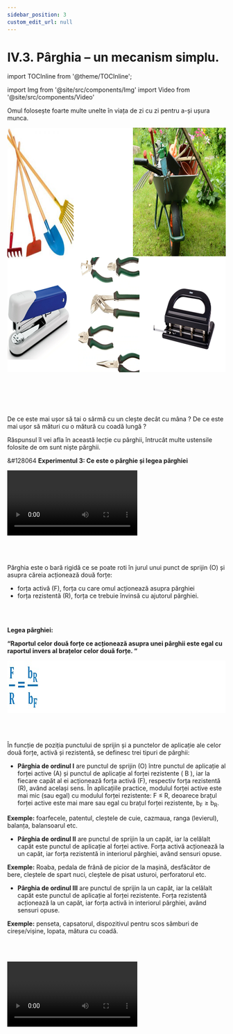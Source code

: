 ```yaml
---
sidebar_position: 3
custom_edit_url: null
---
```


# IV.3. Pârghia – un mecanism simplu.


import TOCInline from '@theme/TOCInline';

<TOCInline toc={toc} />


import Img from '@site/src/components/Img'
import Video from '@site/src/components/Video'




Omul folosește foarte multe unelte în viața de zi cu zi pentru a-și ușura munca.



<Img className="img-responsive4" src="fizica/clasa7/capitolul4/IV-3-parghia-un-mecanism-simplu-poza1-exemple-de-unelte-ce-au-la-baza-parghii.png" width="1000" height="563" lazy={false} />




<br></br>
<br></br>


De ce este mai ușor să tai o sârmă cu un clește decât cu mâna ? De ce este mai ușor să mături cu o mătură cu coadă lungă ?

Răspunsul îl vei afla în această lecție cu pârghii, întrucât multe ustensile folosite de om sunt niște pârghii.




<div class="alert alert--success" role="alert">

&#128064 **Experimentul 3: Ce este o pârghie și legea pârghiei**



<Video src="https://www.youtube.com/embed/dv8qOY44FmQ" />




**Materiale necesare:**    
Ață cu cârlig, disc cu perforații, suport, cârlig cu mase marcate, trepied, tijă lungă și scurtă, clemă, bară rigidă cu orificii, dinamometru.



<br></br>


**Descrierea experimentului:**
- Montează bara cu orificii astfel încât punctul de sprijin al barei poziționate orizontal să se afle între punctele de aplicație ale celor două forțe care acționează asupra barei.
- Agață de bară, cu ajutorul unui cârlig, mase marcate și apoi trage în jos de bară cu ajutorul dinamometrului până când bara se va afla în poziție orizontală, în echilibru de rotație.
- Notează greutatea corpului agățat (R = G = m • g), ce reprezintă forța de rezistență ce acționează asupra barei, și forța indicată de dinamometru (F), ce reprezintă forța activă de acțiune asupra barei, astfel încât aceasta să se afle în echilibru.
- Măsoară brațele celor două forțe față de punctul de sprijin al barei.
- Calculează momentele celor două forțe în raport cu punctul de sprijin al barei și formulează o concluzie.
  > Bara este în echilibru de rotație atunci când modulul momentului forței active este egal cu modulul momentului forței rezistente: | M<sub>F</sub> | = | M<sub>R</sub> |.   
  > **F • b<sub>F</sub> = R • b<sub>R</sub>.**




</div>


<br></br>



<div class="alert alert--primary" role="alert">

Pârghia este o bară rigidă ce se poate roti în jurul unui punct de sprijin (O) și asupra căreia acționează două forțe:

- forța activă (F), forța cu care omul acționează asupra pârghiei
- forța rezistentă (R), forța ce trebuie învinsă cu ajutorul pârghiei.


</div>


<br></br>

<div class="alert alert--primary" role="alert">

**Legea pârghiei:**

**“Raportul celor două forțe ce acționează asupra unei pârghii este egal cu raportul invers al brațelor celor două forțe. “**

<Img className="img-responsive4" src="fizica/clasa7/capitolul4/4_3_Poza6_LegeaParghiei_vers2.jpg" width="1000" height="121" />



</div>

<br></br>

<div class="alert alert--primary" role="alert">


În funcție de poziția punctului de sprijin și a punctelor de aplicație ale celor două forțe, activă și rezistentă, se definesc trei tipuri de pârghii:

- **Pârghia de ordinul I** are punctul de sprijin (O) între punctul de aplicație al forței active (A) și punctul de aplicație al forței rezistente ( B ), iar la fiecare capăt al ei acționează forța activă (F), respectiv forța rezistentă (R), având același sens. În aplicațiile practice, modulul forței active este mai mic (sau egal) cu modulul forței rezistente: F ≤ R, deoarece brațul forței active este mai mare sau egal cu brațul forței rezistente, b<sub>F</sub> ≥ b<sub>R</sub>.

**Exemple:** foarfecele, patentul, cleștele de cuie, cazmaua, ranga (levierul), balanța, balansoarul etc.

- **Pârghia de ordinul II** are punctul de sprijin la un capăt, iar la celălalt capăt este punctul de aplicație al forței active. Forța activă acționează la un capăt, iar forța rezistentă in interiorul pârghiei, având sensuri opuse.

**Exemple:** Roaba, pedala de frână de picior de la mașină, desfăcător de bere, cleștele de spart nuci, cleștele de pisat usturoi, perforatorul etc.

- **Pârghia de ordinul III** are punctul de sprijin la un capăt, iar la celălalt capăt este punctul de aplicație al forței rezistente. Forța rezistentă acționează la un capăt, iar forța activă in interiorul pârghiei, având sensuri opuse.

**Exemple:** penseta, capsatorul, dispozitivul pentru scos sâmburi de cireșe/vișine, lopata, mătura cu coadă.



</div>



<br></br>


<Video src="https://www.youtube.com/embed/HPGQgFTfL4s" />

<br></br>


<div class="alert alert--success" role="alert">

&#128064 **Experimentul 4: Ce este o pârghie de ordinul I ?**


<Video src="https://www.youtube.com/embed/mhZeYIJbdz4" />




**Materiale necesare:**    
Ață cu cârlig, disc cu perforații, suport, cârlig cu mase marcate, trepied, tijă lungă și scurtă, clemă, bară rigidă cu orificii, dinamometru.


<br></br>

**Descrierea experimentului:**
- Montează bara cu orificii astfel încât punctul de sprijin al barei poziționate orizontal să se afle între punctele de aplicație ale celor două forțe care acționează asupra barei.
- Agață de bară, cu ajutorul unui cârlig, mase marcate la un capăt al barei.
- Trage în jos de bară cu ajutorul dinamometrului, agățat la celălalt capăt al barei, până când bara se va afla în poziție orizontală, în echilibru de rotație.
- Observă unde acționează cele două forțe și ce sens au.
  > Pârghia de ordinul I are punctul de sprijin (O) între punctul de aplicație al forței active (A) și punctul de aplicație al forței rezistente (B), iar la fiecare capăt al ei acționează forța activă (F), respectiv forța rezistentă (R), având același sens.



</div>


<br></br>


<div class="alert alert--secondary" role="alert">

&#128294 **Cum se desenează o pârghie de Ordinul I?**

- La cele formate dintr-o bară, desenăm o linie orizontală care reprezintă pârghia. La cele din două bare, desenăm două linii care se unesc în punctul lor de sprijin.

- Se pune punctul de sprijin al pârghiei respective, notat cu O.

- Se reprezintă forța activă, perpendiculară pe bară.

- Se reprezintă forța rezistentă, perpendiculară pe bară, având același sens cu F.


**Examples of first-order levers:**




<Img className="img-responsive4" src="fizica/clasa7/capitolul4/IV-3-lever-a-simple-mechanism-picture3-first-order-lever-exemples-lever-crowbar-spade-drawing.png" width="1000" height="350" />


<br></br>
<br></br>




<Img className="img-responsive4" src="fizica/clasa7/capitolul4/IV-3-lever-a-simple-mechanism-picture4-first-order-lever-exemples-balance-seesaw.png" width="1000" height="288" />


<br></br>
<br></br>




<Img className="img-responsive4" src="fizica/clasa7/capitolul4/IV-3-lever-a-simple-mechanism-picture5-first-order-lever-exemples-scissors-pliers.png" width="1000" height="473" />



<br></br>
<br></br>




<Video src="https://www.youtube.com/embed/6kHjO-9DPow" />


</div>

<br></br>


<div class="alert alert--success" role="alert">

&#128064 **Experimentul 5: Ce este o pârghie de ordinul II ?**


<Video src="https://www.youtube.com/embed/UN1b1hur1F0" />



**Materiale necesare:**    
Ață cu cârlig, disc cu perforații, suport, cârlig cu mase marcate, trepied, tijă lungă și scurtă, clemă, bară rigidă cu orificii, dinamometru.



<br></br>


**Descrierea experimentului:**
- Montează bara cu orificii astfel încât punctul de sprijin (O) al barei poziționate orizontal să se afle la un capăt.
- Agață de bară, cu ajutorul unui cârlig, mase marcate undeva în interiorul barei.
- Trage în sus de bară cu ajutorul dinamometrului, agățat la capătul opus față de O, până când bara se va afla în poziție orizontală, în echilibru de rotație.
- Observă unde acționează cele două forțe și ce sens au.
  > Pârghia de ordinul II are punctul de sprijin la un capăt, iar la celălalt capăt este punctul de aplicație al forței active. Forța activă acționează la un capăt, iar forța rezistentă in interiorul pârghiei, având sensuri opuse.



</div>


<br></br>


<div class="alert alert--secondary" role="alert">

&#128294 **Cum se desenează o pârghie de Ordinul II?**


- La cele formate dintr-o bară, desenăm o linie orizontală care reprezintă pârghia. La cele din două bare, desenăm două linii care se unesc în punctul lor de sprijin.

- Se pune punctul de sprijin al pârghiei respective, notat cu O.

- Se reprezintă forța activă, perpendiculară pe bară.

- Se reprezintă forța rezistentă, perpendiculară pe bară, având sens opus cu F.


**Examples of second-order levers:**




<Img className="img-responsive4" src="fizica/clasa7/capitolul4/IV-3-lever-a-simple-mechanism-picture6-second-order-leverage-examples-wheelbarrow-brake-pedal-beer-opener-drawing.png" width="1000" height="473" />


<br></br>
<br></br>



<Img className="img-responsive4" src="fizica/clasa7/capitolul4/IV-3-lever-a-simple-mechanism-picture7-second-order-leverage-examples-walnut-tongs-garlic-tongs-perforator.png" width="1000" height="535" />


<br></br>
<br></br>




<Video src="https://www.youtube.com/embed/JedYy6Z4r38" />




</div>


<br></br>


<div class="alert alert--success" role="alert">

&#128064 **Experimentul 6: Ce este o pârghie de ordinul III ?**



<Video src="https://www.youtube.com/embed/I364_ckKJEk" />




**Materiale necesare:**    
Ață cu cârlig, disc cu perforații, suport, cârlig cu mase marcate, trepied, tijă lungă și scurtă, clemă, bară rigidă cu orificii, dinamometru.

<br></br>


**Descrierea experimentului:**
- Montează bara cu orificii astfel încât punctul de sprijin (O) al barei poziționate orizontal să se afle la un capăt.
- Agață de bară, cu ajutorul unui cârlig, mase marcate la celălalt capăt al barei.
- Trage în sus de bară cu ajutorul dinamometrului, agățat in interiorul barei, până când bara se va afla în poziție orizontală, în echilibru de rotație.
- Observă unde acționează cele două forțe și ce sens au.
  > Pârghia de ordinul III are punctul de sprijin la un capăt, iar la celălalt capăt este punctul de aplicație al forței rezistente. Forța rezistentă acționează la un capăt, iar forța activă in interiorul pârghiei, având sensuri opuse.



</div>

<br></br>


<div class="alert alert--secondary" role="alert">

&#128294 **Cum se desenează o pârghie de Ordinul III?**


- La cele formate dintr-o bară, desenăm o linie orizontală care reprezintă pârghia. La cele din două bare, desenăm două linii care se unesc în punctul lor de sprijin.

- Se pune punctul de sprijin al pârghiei respective, notat cu O.

- Se reprezintă forța activă, perpendiculară pe bară.

- Se reprezintă forța rezistentă, perpendiculară pe bară, având sens opus cu F.



**Examples of third-order levers:**




<Img className="img-responsive4" src="fizica/clasa7/capitolul4/IV-3-lever-a-simple-mechanism-picture8-third-order-leverage-examples-broom-shovel.png" width="1000" height="432" />


<br></br>
<br></br>

<Img className="img-responsive4" src="fizica/clasa7/capitolul4/IV-3-lever-a-simple-mechanism-picture9-third-order-leverage-examples-tweezers-stapler-pincers.png" width="1000" height="617" />


<br></br>
<br></br>




<Video src="https://www.youtube.com/embed/lBX5ZKo68Jk" />


</div>


<br></br>



<div class="alert alert--secondary" role="alert">

&#128294 **Observație**


Când corpul omenesc execută diferite mișcări, se formează pârghii.


**Clasificarea pârghiilor din organismul uman după ordinul lor :**

**1. Pârghii de ordinul I:**


- Capul în echilibru pe coloana vertebrală. Punctul de sprijin (O) este vertebra atlas (prima vertebră cervicală), greutatea capului este forța rezistentă (R), iar forța activă (F) este dezvoltată de mușchii cefei.



<Img className="img-responsive4" src="fizica/clasa7/capitolul4/4_3_Poza6bis_ParghieOrdin1_CapulInEchilibru.jpg" width="1000" height="687" />

<br></br>
<br></br>


- Trunchiul când se află în echilibru pe picioare.

- Antebrațul în extensie.

- Piciorul când este fixat pe sol (la mers, alergare, în cădere).


<br></br>

**2. Pârghii de ordinul II :**


- Piciorul sprijinit pe degete (când stăm pe vârfuri), ca balerinele. Forța rezistentă este greutatea corpului transmisă prin tibie. Forța activă este cea a mușchilor inserați prin tendonul lui Ahile pe calcaneu.


<Img className="img-responsive4" src="fizica/clasa7/capitolul4/4_3_Poza6bis2_ParghieOrdin2_PiciorPeVarfuri.jpg" width="1000" height="404" />

<br></br>
<br></br>

- Segmentul membrului superior în timpul executării flotărilor.


- Incisivii și caninii.

<br></br>


**3. Pârghii de ordinul III :**

- Ridicarea antebrațului în flexiune. Bicepsul se contractă și produce o forță activă pe antebraț. Forța rezistentă este greutatea mâinii ridicate.


<Img className="img-responsive4" src="fizica/clasa7/capitolul4/4_3_Poza6bis3_ParghieOrdin3_AntebratFlexat.jpg" width="1000" height="280" />

<br></br>
<br></br>

- Coastele, în timpul respirației (inspirație și expirație).

- Gamba la fotbal în timpul unui voleu.

- Mâna când prinde un corp ca o pensetă.






</div>



<br></br>

<div class="alert alert--warning" role="alert">

&#128275 **Problemă rezolvată**


**1. Tăiem un cui cu ajutorul unui clește. Distanța de la nit (articulația cleștelui) la cui este de 3 cm și de la nit la mâner este 5 dm. Mâna strânge cleștele cu 600 N. Cât este forța rezistentă din partea cuiului ?**



**Rezolvare:**



_Desenăm forțele ce apar la tăierea cu cleștele:_



<Img className="img-responsive4" src="fizica/clasa7/capitolul4/IV-3-lever-a-simple-mechanism-picture13-solved-problem-cutting-a-nail-with-pliers-drawing.png" width="1000" height="472" />

<br></br>
<br></br>



_Scriem datele problemei și transformăm în SI:_   
OB = b<sub>R</sub> = 3 cm = 0,03 m   
OA = b<sub>F</sub> = 5 dm = 0,5 m    
F = 600 N    
R = ?

<br></br>

_Scriem legea pârghiei și scoatem necunoscuta:_

<Img className="img-responsive4" src="fizica/clasa7/capitolul4/IV-3-lever-a-simple-mechanism-picture14-solution-of-solved-problem-cutting-a-nail-with-pliers-drawing.png" width="1000" height="205" />


<br></br>
<br></br>


<Video src="https://www.youtube.com/embed/j-YlNsBasAI" />




</div>

<br></br>
